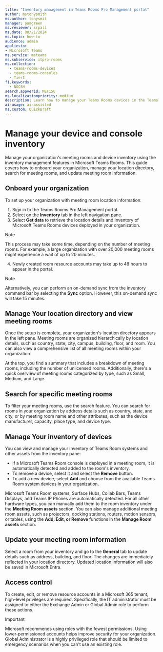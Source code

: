 ```yaml
---
title: "Inventory management in Teams Rooms Pro Management portal"
author: mstonysmith
ms.author: tonysmit
manager: pamgreen
ms.reviewer: srpall
ms.date: 08/21/2024
ms.topic: how-to
audience: admin
appliesto:
- Microsoft Teams
ms.service: msteams
ms.subservice: itpro-rooms
ms.collection: 
  - teams-rooms-devices
  - teams-rooms-consoles
  - Tier1
f1.keywords: 
  - NOCSH                           
search.appverid: MET150
ms.localizationpriority: medium
description: Learn how to manage your Teams Rooms devices in the Teams Room Pro Management portal.
ai-usage: ai-assisted
ms.custom: QuickDraft
---
```


# Manage your device and console inventory

Manage your organization's meeting rooms and device inventory using the inventory management features in Microsoft Teams Rooms. This guide covers how to onboard your organization, manage your location directory, search for meeting rooms, and update meeting room information.

## Onboard your organization

To set up your organization with meeting room location information:

1. Sign in to the Teams Rooms Pro Management portal.
2. Select on the **Inventory** tab in the left navigation pane.
3. Select **Get data** to retrieve the location details and inventory of Microsoft Teams Rooms devices deployed in your organization.

>[!NOTE]
> This process may take some time, depending on the number of meeting rooms. For example, a large organization with over 20,000 meeting rooms might experience a wait of up to 20 minutes.

4. Newly created room resource accounts may take up to 48 hours to appear in the portal.

>[!NOTE]
> Alternatively, you can perform an on-demand sync from the inventory command bar by selecting the **Sync** option. However, this on-demand sync will take 15 minutes.

## Manage Your location directory and view meeting rooms

Once the setup is complete, your organization's location directory appears in the left pane. Meeting rooms are organized hierarchically by location details, such as country, state, city, campus, building, floor, and room. You can also view a comprehensive list of all meeting rooms within your organization.

At the top, you find a summary that includes a breakdown of meeting rooms, including the number of unlicensed rooms. Additionally, there's a quick overview of meeting rooms categorized by type, such as Small, Medium, and Large.

## Search for specific meeting rooms

To filter your meeting rooms, use the search feature. You can search for rooms in your organization by address details such as country, state, and city, or by meeting room name and other attributes, such as the device manufacturer, capacity, place type, and device type.

## Manage Your inventory of devices

You can view and manage your inventory of Teams Room systems and other assets from the inventory pane:

- If a Microsoft Teams Room console is deployed in a meeting room, it is automatically detected and added to the room's inventory.
- To remove a device, select it and select the **Remove** button.
- To add a new device, select **Add** and choose from the available Teams Room system devices in your organization.

Microsoft Teams Room systems, Surface Hubs, Collab Bars, Teams Displays, and Teams IP Phones are automatically detected. For all other hardware types, you can manually add them to the room inventory under the **Meeting Room assets** section. You can also manage additional meeting room assets, such as projectors, docking stations, routers, motion sensors, or tables, using the **Add, Edit, or Remove** functions in the **Manage Room assets** section.

## Update your meeting room information

Select a room from your inventory and go to the **General** tab to update details such as address, building, and floor. The changes are immediately reflected in your location directory. Updated location information will also be saved in Microsoft Entra.

## Access control

To create, edit, or remove resource accounts in a Microsoft 365 tenant, high-level privileges are required. Specifically, the IT administrator must be assigned to either the Exchange Admin or Global Admin role to perform these actions.

>[!IMPORTANT]
> Microsoft recommends using roles with the fewest permissions. Using lower-permissioned accounts helps improve security for your organization. Global Administrator is a highly privileged role that should be limited to emergency scenarios when you can't use an existing role.
